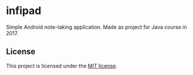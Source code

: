 # infipad
Simple Android note-taking application. Made as project for Java course in 2017.

## License
This project is licensed under the [MIT license](LICENSE).
